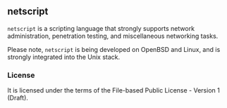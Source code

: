 ## netscript

`netscript` is a scripting language that strongly supports network administration,
penetration testing, and miscellaneous networking tasks.

Please note, `netscript` is being developed on OpenBSD and Linux, and is strongly integrated
into the Unix stack.

### License

It is licensed under the terms of the File-based Public License - Version 1 (Draft).
